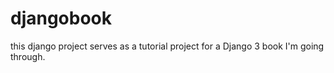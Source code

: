 # djangobook

this django project serves as a tutorial project for a Django 3 book I'm going through.
